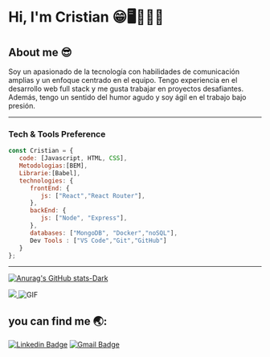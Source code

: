 # Hi, I'm Cristian  😁🖥👨🏽‍💻
 ## About me 😎
Soy un apasionado de la tecnología con habilidades de comunicación amplias y un enfoque centrado en el equipo. Tengo experiencia en el desarrollo web full stack y me gusta trabajar en    proyectos desafiantes. Además, tengo un sentido del humor agudo y soy ágil en el trabajo bajo presión.

 ***
### Tech & Tools Preference

```js
const Cristian = {
   code: [Javascript, HTML, CSS],
   Metodologias:[BEM],
   Librarie:[Babel],
   technologies: {
      frontEnd: {
         js: ["React","React Router"],
      },
      backEnd: {
         js: ["Node", "Express"],
      },
      databases: ["MongoDB", "Docker","noSQL"],
      Dev Tools : ["VS Code","Git","GitHub"]
   }
};
```
***

[![Anurag's GitHub stats-Dark](https://github-readme-stats.vercel.app/api?username=ElAlegria&show_icons=true&theme=dark#gh-dark-mode-only)](https://github.com/anuraghazra/github-readme-stats#gh-dark-mode-only)


<a href="https://github.com/ElAlegria">
  <img align="auto" src="https://github-readme-stats.vercel.app/api/top-langs/?username=ElAlegria&theme=radical&hide=glsl,python" />
</a>
 <img align="auto" alt="GIF" src="https://i.pinimg.com/originals/e4/26/70/e426702edf874b181aced1e2fa5c6cde.gif" />

## you can find me 🌏:
   [![Linkedin Badge](https://img.shields.io/badge/-Cristian_Alegria-blue?style=flat&logo=Linkedin&logoColor=white&link=https://www.linkedin.com/in/elalegria)](https://www.linkedin.com/in/elalegria)
   [![Gmail Badge](https://img.shields.io/badge/-abrahama.32v@gmail.com-c14438?style=flat&logo=Gmail&logoColor=white&link=mailto:abrahama.32v@gmail.com)](mailto:abrahama.32v@gmail.com)
<!-- [![Medium Badge](https://img.shields.io/badge/-@__abdullahalrifat95-000000?style=flat&labelColor=000000&logo=Medium&link=https://medium.com/@_abdullahalrifat95)](https://medium.com/@_abdullahalrifat95)

[![Facebook Badge](https://img.shields.io/badge/-abdullahalrifatcse-%231877F2.svg?&style=flat-square&logo=facebook&logoColor=white&link=https://www.facebook.com/abdullahalrifatcse)](https://www.facebook.com/abdullahalrifatcse)
[![Facebook Badge](https://img.shields.io/badge/-abdullahalrifat.github.io-%231877F2.svg?&style=flat-square&logoColor=white&link=https://abdullahalrifat.github.io/)](https://abdullahalrifat.github.io/) -->


<!--
**ElAlegria/ElAlegria** is a ✨ _special_ ✨ repository because its `README.md` (this file) appears on your GitHub profile.
Here are some ideas to get you started:

- 🔭 I’m currently working on ...
- 🌱 I’m currently learning ...
- 👯 I’m looking to collaborate on ...
- 🤔 I’m looking for help with ...
- 💬 Ask me about ...
- 📫 How to reach me: ...
- 😄 Pronouns: ...
- ⚡ Fun fact: ...
-->
